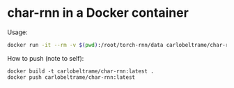 # char-rnn in a Docker container

Usage:
```bash
docker run -it --rm -v $(pwd):/root/torch-rnn/data carlobeltrame/char-rnn
```

How to push (note to self):
```bash:
docker build -t carlobeltrame/char-rnn:latest .
docker push carlobeltrame/char-rnn:latest
```